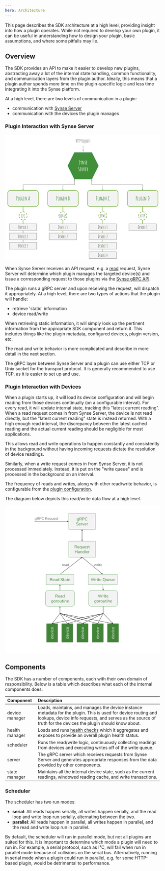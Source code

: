 ```yaml
---
hero: Architecture 
---
```


This page describes the SDK architecture at a high level, providing insight into how
a plugin operates. While not required to develop your own plugin, it can be useful
in understanding how to design your plugin, basic assumptions, and where some pitfalls
may lie.

## Overview

The SDK provides an API to make it easier to develop new plugins, abstracting away a lot
of the internal state handling, common functionality, and communication layers from the
plugin author. Ideally, this means that a plugin author spends more time on the
plugin-specific logic and less time integrating it into the Synse platform.

At a high level, there are two levels of communication in a plugin:

- communication with [Synse Server](../../server/intro.md)
- communication with the devices the plugin manages

### Plugin Interaction with Synse Server

![](../../assets/img/arch.svg)

When Synse Server receives an API request, e.g. a [read](../../server/api.v3.md#read) request,
Synse Server will determine which plugin manages the targeted device(s) and issue a
corresponding request to those plugins via the [Synse gRPC API](https://github.com/vapor-ware/synse-server-grpc).

The plugin runs a gRPC server and upon receiving the request, will dispatch it appropriately.
At a high level, there are two types of actions that the plugin will handle:

- retrieve 'static' information
- device read/write

When retrieving static information, it will simply look up the pertinent information
from the appropriate SDK component and return it. This includes things like the plugin
metadata, configured devices, plugin version, etc.

The read and write behavior is more complicated and describe in more detail in the
next section.

The gRPC layer between Synse Server and a plugin can use either TCP or Unix socket
for the transport protocol. It is generally recommended to use TCP, as it is easier
to set up and use.

### Plugin Interaction with Devices

When a plugin starts up, it will load its device configuration and will begin reading from
those devices continually (on a configurable interval). For every read, it will update internal
state, tracking this "latest current reading". When a read request comes in from Synse Server,
the device is not read directly, but the "latest current reading" state is instead returned.
With a high enough read interval, the discrepancy between the latest cached reading and the
actual current reading should be negligible for most applications.

This allows read and write operations to happen constantly and consistently in the background
without having incoming requests dictate the resolution of device readings.

Similarly, when a write request comes in from Synse Server, it is not processed immediately.
Instead, it is put on the "write queue" and is processed in the background on an interval.

The frequency of reads and writes, along with other read/write behavior, is configurable
from the [plugin configuration](configuration.plugin.md#configuration-options).

The diagram below depicts this read/write data flow at a high level.

![](../../assets/img/plugin-arch.svg)

## Components

The SDK has a number of components, each with their own domain of responsibility. Below
is a table which describes what each of the internal components does.

| Component | Description |
| :-------- | :---------- |
| device manager | Loads, maintains, and manages the device instance metadata for the plugin. This is used for device routing and lookups, device info requests, and serves as the source of truth for the devices the plugin should know about. |
| health manager | Loads and runs [health checks](advanced.md#plugin-health) which it aggregates and exposes to provide an overall plugin health status. |
| scheduler | Runs the read/write logic, continuously collecting readings from devices and executing writes off of the write queue. |
| server | The gRPC server which receives requests from Synse Server and generates appropriate responses from the data provided by other components. |
| state manager | Maintains all the internal device state, such as the current readings, windowed reading cache, and write transactions. |

### Scheduler

The scheduler has two run modes:

- **serial**: All reads happen serially, all writes happen serially, and the read loop
  and write loop run serially, alternating between the two.
- **parallel**: All reads happen in parallel, all writes happen in parallel, and the read
  and write loop run in parallel.
  
By default, the scheduler will run in parallel mode, but not all plugins are suited for
this. It is important to determine which mode a plugin will need to run in. For example,
a serial protocol, such as I²C, will fail when run in parallel mode because of collisions
on the serial bus. Alternatively, running in serial mode when a plugin could run in parallel,
e.g. for some HTTP-based plugin, would be detrimental to performance.
